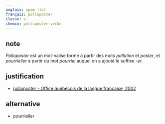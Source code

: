 ```yaml
---
anglais: spam (to)
français: polluposter
classe: v.
chemin: polluposter-verbe
---
```

## note

_Polluposter_ est un mot-valise formé à partir des mots _pollution_ et _poster_, et _pourrieller_ à partir du mot _pourriel_ auquel on a ajouté le suffixe _-er_.

## justification

- [polluposter - Office québécois de la langue française, 2002](https://vitrinelinguistique.oqlf.gouv.qc.ca/fiche-gdt/fiche/8393064/polluposter)

## alternative

- pourrieller
